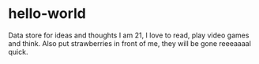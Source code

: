 # hello-world
Data store for ideas and thoughts
I am 21, I love to read, play video games and think. Also put strawberries in front of me, they will be gone reeeaaaal quick. 
